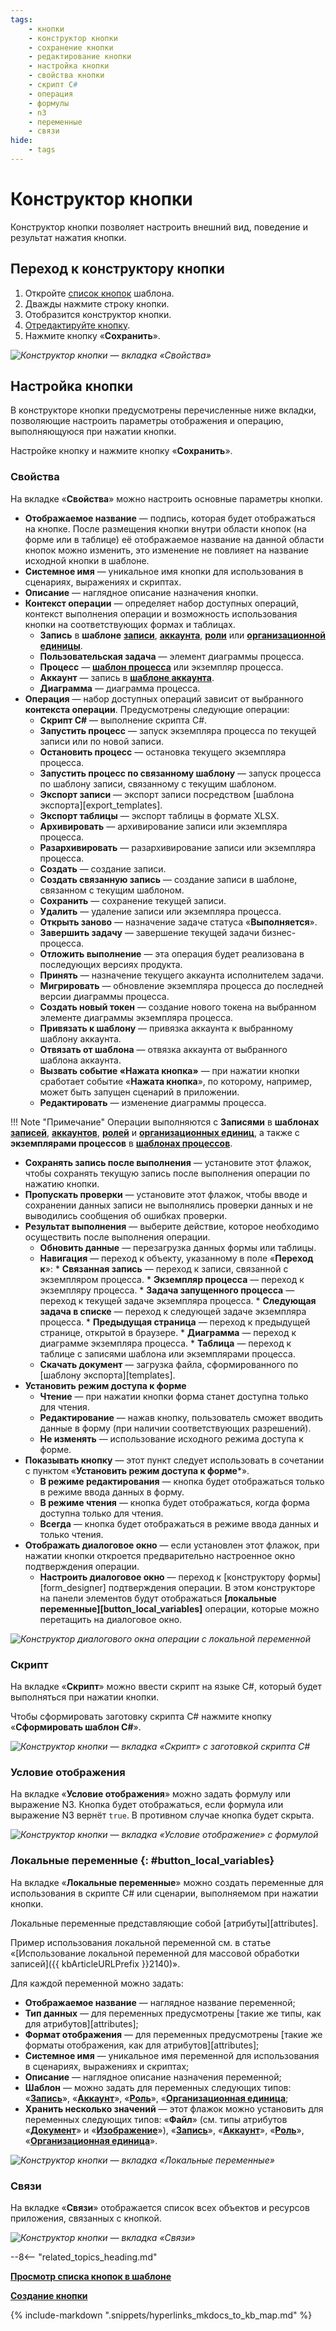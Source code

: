 ```yaml
---
tags:
    - кнопки
    - конструктор кнопки
    - сохранение кнопки
    - редактирование кнопки
    - настройка кнопки
    - свойства кнопки
    - скрипт C#
    - операция
    - формулы
    - n3
    - переменные
    - связи
hide:
    - tags
---
```


# Конструктор кнопки

Конструктор кнопки позволяет настроить внешний вид, поведение и результат нажатия кнопки.

## Переход к конструктору кнопки

1. Откройте [список кнопок](button_list_view.md) шаблона.
2. Дважды нажмите строку кнопки.
3. Отобразится конструктор кнопки.
4. [Отредактируйте кнопку](#настройка-кнопки).
5. Нажмите кнопку «**Сохранить**».

*![Конструктор кнопки — вкладка «Свойства»](button_designer.png)*

## Настройка кнопки

В конструкторе кнопки предусмотрены перечисленные ниже вкладки, позволяющие настроить параметры отображения и операцию, выполняющуюся при нажатии кнопки.

Настройке кнопку и нажмите кнопку «**Сохранить**».

### Свойства

На вкладке «**Свойства**» можно настроить основные параметры кнопки.

* **Отображаемое название** — подпись, которая будет отображаться на кнопке. После размещения кнопки внутри области кнопок (на форме или в таблице) её отображаемое название на данной области кнопок можно изменить, это изменение не повлияет на название исходной кнопки в шаблоне.
* **Системное имя** — уникальное имя кнопки для использования в сценариях, выражениях и скриптах.
* **Описание** — наглядное описание назначения кнопки.
* **Контекст операции** — определяет набор доступных операций, контекст выполнения операции и возможность использования кнопки на соответствующих формах и таблицах.
    * **Запись** в **шаблоне** **[записи](record_templates.md)**, **[аккаунта](account_templates.md)**, **[роли](role_templates.md)** или **[организационной единицы](organizational_unit_templates.md)**.
    * **Пользовательская задача** — элемент диаграммы процесса.
    * **Процесс** — **[шаблон процесса](process_templates.md)** или экземпляр процесса.
    * **Аккаунт** — запись в **[шаблоне аккаунта](account_templates.md)**.
    * **Диаграмма** — диаграмма процесса.
* **Операция** — набор доступных операций зависит от выбранного **контекста операции**. Предусмотрены следующие операции:
    * **Скрипт C#** — выполнение скрипта C#.
    * **Запустить процесс** — запуск экземпляра процесса по текущей записи или по новой записи.
    * **Остановить процесс** — остановка текущего экземпляра процесса.
    * **Запустить процесс по связанному шаблону** — запуск процесса по шаблону записи, связанному с текущим шаблоном.
    * **Экспорт записи** — экспорт записи посредством [шаблона экспорта][export_templates].
    * **Экспорт таблицы** — экспорт таблицы в формате XLSX.
    * **Архивировать** — архивирование записи или экземпляра процесса.
    * **Разархивировать** — разархивирование записи или экземпляра процесса.
    * **Создать** — создание записи.
    * **Создать связанную запись** — создание записи в шаблоне, связанном с текущим шаблоном.
    * **Сохранить** — сохранение текущей записи.
    * **Удалить** — удаление записи или экземпляра процесса.
    * **Открыть заново** — назначение задаче статуса «**Выполняется**».
    * **Завершить задачу** — завершение текущей задачи бизнес-процесса.
    * **Отложить выполнение** — эта операция будет реализована в последующих версиях продукта.
    * **Принять** — назначение текущего аккаунта исполнителем задачи.
    * **Мигрировать** — обновление экземпляра процесса до последней версии диаграммы процесса.
    * **Создать новый токен** — создание нового токена на выбранном элементе диаграммы экземпляра процесса.
    * **Привязать к шаблону** — привязка аккаунта к выбранному шаблону аккаунта.
    * **Отвязать от шаблона** — отвязка аккаунта от выбранного шаблона аккаунта.
    * **Вызвать событие «Нажата кнопка»** — при нажатии кнопки сработает событие «**Нажата кнопка**», по которому, например, может быть запущен сценарий в приложении.
    * **Редактировать** — изменение диаграммы процесса.

!!! Note "Примечание"
    Операции выполняются с **Записями** в **шаблонах** [**записей**](record_templates.md), [**аккаунтов**](account_templates.md), [**ролей**](role_templates.md) и [**организационных единиц**](organizational_unit_templates.md), а также с **экземплярами процессов** в **[шаблонах процессов](process_templates.md)**.

* **Сохранять запись после выполнения** — установите этот флажок, чтобы сохранять текущую запись после выполнения операции по нажатию кнопки.
* **Пропускать проверки** — установите этот флажок, чтобы вводе и сохранении данных записи не выполнялись проверки данных и не выводились сообщения об ошибках проверки.
* **Результат выполнения** — выберите действие, которое необходимо осуществить после выполнения операции.
    * **Обновить данные** — перезагрузка данных формы или таблицы.
    * **Навигация** — переход к объекту, указанному в поле «**Переход к**»:
          * **Связанная запись** — переход к записи, связанной с экземпляром процесса.
          * **Экземпляр процесса** — переход к экземпляру процесса.
          * **Задача запущенного процесса** — переход к текущей задаче экземпляра процесса.
          * **Следующая задача в списке** — переход к следующей задаче экземпляра процесса.
          * **Предыдущая страница** — переход к предыдущей странице, открытой в браузере.
          * **Диаграмма** — переход к диаграмме экземпляра процесса.
          * **Таблица** — переход к таблице с записями шаблона или экземплярами процесса.
    * **Скачать документ** — загрузка файла, сформированного по [шаблону экспорта][templates].
* **Установить режим доступа к форме**
    * **Чтение** — при нажатии кнопки форма станет доступна только для чтения.
    * **Редактирование** — нажав кнопку, пользователь сможет вводить данные в форму (при наличии соответствующих разрешений).
    *  **Не изменять** — использование исходного режима доступа к форме.
* **Показывать кнопку** — этот пункт следует использовать в сочетании с пунктом «**Установить режим доступа к форме***».
    * **В режиме редактирования** — кнопка будет отображаться только в режиме ввода данных в форму.
    * **В режиме чтения** — кнопка будет отображаться, когда форма доступна только для чтения.
    * **Всегда** — кнопка будет отображаться в режиме ввода данных и только чтения.
* **Отображать диалоговое окно** — если установлен этот флажок, при нажатии кнопки откроется предварительно настроенное окно подтверждения операции.
    * **Настроить диалоговое окно** — переход к [конструктору формы][form_designer] подтверждения операции. В этом конструкторе на панели элементов будут отображаться **[локальные переменные][button_local_variables]** операции, которые можно перетащить на диалоговое окно.

*![Конструктор диалогового окна операции с локальной переменной](button_designer_dialogue_designer.png)*

### Скрипт

На вкладке «**Скрипт**» можно ввести скрипт на языке C#, который будет выполняться при нажатии кнопки.

Чтобы сформировать заготовку скрипта C# нажмите кнопку «**Сформировать шаблон C#**».

*![Конструктор кнопки — вкладка «Скрипт» с заготовкой скрипта C#](button_designer_script.png)*

### Условие отображения

На вкладке «**Условие отображения**» можно задать формулу или выражение N3. Кнопка будет отображаться, если формула или выражение N3 вернёт `true`. В противном случае кнопка будет скрыта.

*![Конструктор кнопки — вкладка «Условие отображение» с формулой](button_designer_display_condition.png)*

### Локальные переменные {: #button_local_variables}

На вкладке «**Локальные переменные**» можно создать переменные для использования в скрипте C# или сценарии, выполняемом при нажатии кнопки.

Локальные переменные представляющие собой [атрибуты][attributes].

Пример использования локальной переменной см. в статье «[Использование локальной переменной для массовой обработки записей]({{ kbArticleURLPrefix }}2140)».

Для каждой переменной можно задать:

* **Отображаемое название** — наглядное название переменной;
* **Тип данных** — для переменных предусмотрены [такие же типы, как для атрибутов][attributes];
* **Формат отображения** — для переменных предусмотрены [такие же форматы отображения, как для атрибутов][attributes];
* **Системное имя** — уникальное имя переменной для использования в сценариях, выражениях и скриптах;
* **Описание** — наглядное описание назначения переменной;
* **Шаблон** — можно задать для переменных следующих типов: «**[Запись](attribute_record.md)**», «**[Аккаунт](attribute_account.md)**», «**[Роль](attribute_role.md)**», «**[Организационная единица](attribute_organizational_unit.md)**;
* **Хранить несколько значений** — этот флажок можно установить для переменных следующих типов: «**Файл**» (см. типы атрибутов «**[Документ](attribute_document.md)**» и «**[Изображение](attribute_image.md)**»), «**[Запись](attribute_record.md)**», «**[Аккаунт](attribute_account.md)**», «**[Роль](attribute_role.md)**», «**[Организационная единица](attribute_organizational_unit.md)**».

*![Конструктор кнопки — вкладка «Локальные переменные»](button_designer_local_variables.png)*

### Связи

На вкладке «**Связи**» отображается список всех объектов и ресурсов приложения, связанных с кнопкой.

*![Конструктор кнопки — вкладка «Связи»](button_designer_relations.png)*

--8<-- "related_topics_heading.md"

**[Просмотр списка кнопок в шаблоне](button_list_view.md)**

**[Создание кнопки](button_creation.md)**

{%
include-markdown ".snippets/hyperlinks_mkdocs_to_kb_map.md"
%}
